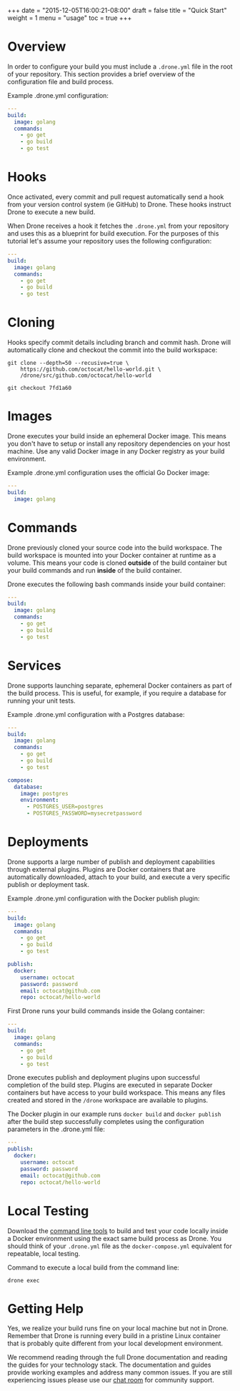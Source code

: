 +++
date = "2015-12-05T16:00:21-08:00"
draft = false
title = "Quick Start"
weight = 1
menu = "usage"
toc = true
+++

# Overview

In order to configure your build you must include a `.drone.yml` file in the root of your repository. This section provides a brief overview of the configuration file and build process.

Example .drone.yml configuration:

```yaml
---
build:
  image: golang
  commands:
    - go get
    - go build
    - go test
```

# Hooks

Once activated, every commit and pull request automatically send a hook from your version control system (ie GitHub) to Drone. These hooks instruct Drone to execute a new build.

When Drone receives a hook it fetches the `.drone.yml` from your repository and uses this as a blueprint for build execution. For the purposes of this tutorial let's assume your repository uses the following configuration:

```yaml
---
build:
  image: golang
  commands:
    - go get
    - go build
    - go test
```

# Cloning

Hooks specify commit details including branch and commit hash. Drone will automatically clone and checkout the commit into the build workspace:

```
git clone --depth=50 --recusive=true \
    https://github.com/octocat/hello-world.git \
    /drone/src/github.com/octocat/hello-world

git checkout 7fd1a60
```

# Images

Drone executes your build inside an ephemeral Docker image. This means you don't have to setup or install any repository dependencies on your host machine. Use any valid Docker image in any Docker registry as your build environment.

Example .drone.yml configuration uses the official Go Docker image:

```yaml
---
build:
  image: golang
```

# Commands

Drone previously cloned your source code into the build workspace. The build workspace is mounted into your Docker container at runtime as a volume. This means your code is cloned **outside** of the build container but your build commands and run **inside** of the build container.

Drone executes the following bash commands inside your build container:

```yaml
---
build:
  image: golang
  commands:
    - go get
    - go build
    - go test
```

# Services

Drone supports launching separate, ephemeral Docker containers as part of the build process. This is useful, for example, if you require a database for running your unit tests.

Example .drone.yml configuration with a Postgres database:

```yaml
---
build:
  image: golang
  commands:
    - go get
    - go build
    - go test

compose:
  database:
    image: postgres
    environment:
      - POSTGRES_USER=postgres
      - POSTGRES_PASSWORD=mysecretpassword
```

# Deployments

Drone supports a large number of publish and deployment capabilities through external plugins. Plugins are Docker containers that are automatically downloaded, attach to your build, and execute a very specific publish or deployment task.

Example .drone.yml configuration with the Docker publish plugin:

```yaml
---
build:
  image: golang
  commands:
    - go get
    - go build
    - go test

publish:
  docker:
    username: octocat
    password: password
    email: octocat@github.com
    repo: octocat/hello-world
```

First Drone runs your build commands inside the Golang container:

```yaml
---
build:
  image: golang
  commands:
    - go get
    - go build
    - go test
```

Drone executes publish and deployment plugins upon successful completion of the build step. Plugins are executed in separate Docker containers but have access to your build workspace. This means any files created and stored in the `/drone` workspace are available to plugins.

The Docker plugin in our example runs `docker build` and `docker publish` after the build step successfully completes using the configuration parameters in the .drone.yml file:

```yaml
---
publish:
  docker:
    username: octocat
    password: password
    email: octocat@github.com
    repo: octocat/hello-world
```

# Local Testing

Download the [command line tools](#) to build and test your code locally inside a Docker environment using the exact same build process as Drone. You should think of your `.drone.yml` file as the `docker-compose.yml` equivalent for repeatable, local testing.

Command to execute a local build from the command line:

```
drone exec
```

# Getting Help

Yes, we realize your build runs fine on your local machine but not in Drone. Remember that Drone is running every build in a pristine Linux container that is probably quite different from your local development environment.

We recommend reading through the full Drone documentation and reading the guides for your technology stack. The documentation and guides provide working examples and address many common issues. If you are still experiencing issues please use our [chat room](https://gitter.im/drone/drone) for community support.
